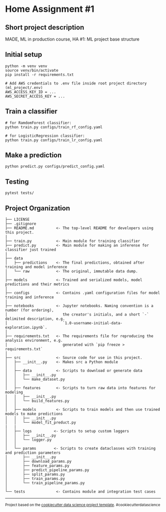 Home Assignment #1
==============================

Short project description
------------

MADE, ML in production course, HA #1: ML project base structure

Initial setup
------------
```
python -m venv venv
source venv/bin/activate
pip install -r requirements.txt

# Add AWS credentials to .env file inside root project directory (ml_project/.env)
AWS_ACCESS_KEY_ID = ...
AWS_SECRET_ACCESS_KEY = ...
```

Train a classifier
------------
```
# for RamdomForest classifier:
python train.py configs/train_rf_config.yaml

# for LogisticRegression classifier:
python train.py configs/train_lr_config.yaml
```

Make a prediction
------------
```
python predict.py configs/predict_config.yaml
```

Testing
------------
```
pytest tests/
```

Project Organization
------------

    ├── LICENSE
    ├── .gitignore
    ├── README.md          <- The top-level README for developers using this project.
    |
    ├── train.py           <- Main module for training classifier
    ├── predict.py         <- Main module for making an inferense for classifier just trained
    |
    ├── data
    │   ├── predictions    <- The final predictions, obtained after training and model inference
    │   └── raw            <- The original, immutable data dump.
    │
    ├── models             <- Trained and serialized models, model predictions and their metrics
    │
    ├── configs            <- Contains .yaml configuration files for model training and inference
    │
    ├── notebooks          <- Jupyter notebooks. Naming convention is a number (for ordering),
    │                         the creator's initials, and a short `-` delimited description, e.g.
    │                         `1.0-username-initial-data-exploration.ipynb`.
    │
    ├── requirements.txt   <- The requirements file for reproducing the analysis environment, e.g.
    │                         generated with `pip freeze > requirements.txt`
    │
    ├── src                <- Source code for use in this project.
    │   ├── __init__.py    <- Makes src a Python module
    │   │
    │   ├── data           <- Scripts to download or generate data
    │   │   ├── __init__.py
    │   │   └── make_dataset.py
    │   │
    │   ├── features       <- Scripts to turn raw data into features for modeling
    │   │   ├── __init__.py
    │   │   └── build_features.py
    │   │
    │   ├── models         <- Scripts to train models and then use trained models to make predictions
    │   │   ├── __init__.py
    │   │   └── model_fit_preduct.py
    |   |
    │   ├── logs          <- Scripts to setup custom loggers
    │   │   ├── __init__.py
    │   │   └── logger.py
    │   │
    │   └── params        <- Scripts to create dataclasses with training and prediction parameters
    │       ├── __init__.py
    │       ├── download_params.py
    │       ├── feature_params.py
    │       ├── predict_pipeline_params.py
    │       ├── split_params.py
    │       ├── train_params.py
    │       └── train_pipeline_params.py
    │
    └── tests              <- Contains module and integration test cases


--------

<p><small>Project based on the <a target="_blank" href="https://drivendata.github.io/cookiecutter-data-science/">cookiecutter data science project template</a>. #cookiecutterdatascience</small></p>
